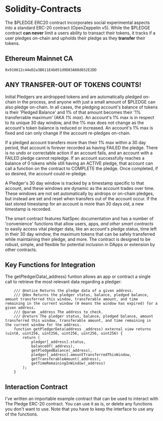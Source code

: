 # Solidity-Contracts
The $PLEDGE ERC20 contract incorporates social experimental aspects into a standard ERC-20 contract (OpenZeppelin v5). While the $PLEDGE contract **can never** limit a users ability to transact their tokens, it tracks if a user pledges on-chain and upholds their pledge as they **transfer** their tokens.

## Ethereum Mainnet CA
`0x910812c44eD2a3B611E4b051d9D83A88d652E2DD`

## ANY TRANSFER-OUT OF TOKENS COUNTS!
Initial Pledgers are airdropped tokens and are automatically pledged on-chain in the process, and anyone with just a small amount of $PLEDGE can also pledge on-chain. In all cases, the pledging account's balance of tokens is their 'Pledged Balance' and 1% of that amount becomes their '1% transferrable maximum' (AKA *1% max*). An account's 1% max is in respect to its unique 30 day window, and the 1% max does not change as the account's token balance is reduced or increased. An account's 1% max is fixed and can only change if the account re-pledges on-chain.

If a pledged account transfers more than their 1% max within a 30 day period, that account is forever recorded as having FAILED the pledge. There is no undo or correctable action if an account fails, and an account with a FAILED pledge cannot repledge. If an account successfully reaches a balance of 0 tokens while still having an ACTIVE pledge, that account can call a function on the contract to COMPLETE the pledge. Once completed, if so desired, the account could re-pledge.

A Pledger's 30 day window is tracked by a timestamp specific to that account, and these windows are dynamic as the account trades over time. These windows are not set automatically by airdrops or on-chain pledges, but instead are set and reset when transfers out of the account occur. If the last stored timestamp for an account is more than 30 days old, a new timestamp is recorded.

The smart contract features NatSpec documentation and has a number of 'convenience' functions that allow users, apps, *and other smart contracts* to easily access vital pledger data, like an account's pledge status, time left in their 30 day window, the maximum tokens that can be safely transferred while maintaining their pledge, and more. The contract is designed to be robust, simple, and flexible for potential inclusion in DApps or extension by other contracts.

## Key Functions for Integration
The getPledgerData(_address) funtion allows an app or contract a single call to retrieve the most relevant data regarding a pledger:
```
    /// @notice Returns the pledge data of a given address.
    /// @dev Returns the pledger status, balance, pledged balance, amount transferred this window, transferable amount, and time remaining in the current window (0 means the window has expired) for a given address.
    /// @param _address The address to check.
    /// @return The pledger status, balance, pledged balance, amount transferred this window, transferable amount, and time remaining in the current window for the address.
    function getPledgerData(address _address) external view returns (uint8, uint256, uint256, uint256, uint256, uint256) {
        return (
            pledger[_address].status,
            balanceOf(_address),
            getPledgedBalance(_address),
            pledger[_address].amountTransferredThisWindow,
            getTransferableAmount(_address),
            getTimeRemainingInWindow(_address)
        );
    }
```

## Interaction Contract
I've written an importable example contract that can be used to interact with The Pledge ERC-20 contract. You can use it as is, or delete any functions you don't want to use. Note that you have to keep the interface to use any of the functions.
